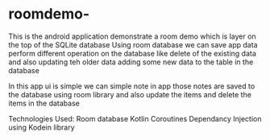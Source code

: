 # roomdemo-
This is the android application demonstrate a room demo which is layer on the top of the SQLite database 
Using room database we can save app data perform different operation on the database like delete of the existing data and also updating teh older data adding some new data to the table in the database 

In this app ui is simple we can simple note in app those notes are saved to the database using room library and also update the items and delete the items in the database

Technologies Used:
Room database
Kotlin Coroutines
Dependancy Injection using Kodein library
